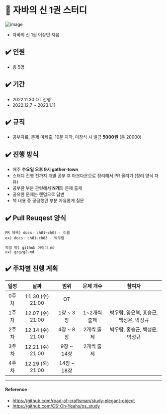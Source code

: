 # 📌 자바의 신 1권 스터디
![image](https://user-images.githubusercontent.com/56028408/204168841-672cf99e-b8a2-49c1-9330-07bd310a4e82.png)
- 자바의 신 1권 이상민 지음

## ✔️ 인원
- 총 5명

## ✔️ 기간
- 2022.11.30 OT 진행
- 2022.12.7 ~ 2023.1.11

## ✔️ 규칙
- 공부자료, 문제 미제출, 10분 지각, 미참석 시 벌금 **5000원** (총 20000)

## ✔️ 진행 방식
- 매주 **수요일 오후 9시 gather-town**
- 스터디 진행 전까지 개별 공부 후 마크다운으로 정리해서 PR 올리기 (정리 양식 자유)
- 공부한 부분 관련해서 **N개**의 문제 출제
- 공유한 문제는 랜덤으로 답변
- 책 내용 중 궁금했던 부분 자유롭게 질문

## ✔️ Pull Reuqest 양식
```text
PR 제목) docs: ch01~ch03 - 이름
ex) docs: ch01~ch03 - 박우람

파일 명) github 아이디.md
ex) gzgzg2.md
```

## ✔️ 주차별 진행 계획
|일정|날짜|범위|문제 개수|참여자
|:--:|:--:|:--:|:--:|:--:|
|0주차|11.30 (수) 21:00|OT||
|1주차|12.07 (수) 21:00|1장 ~ 3장|1~2개씩 출제| 박우람, 양윤혁, 홍승근, 백성윤, 박성규|
|2주차|12.14 (수) 21:00|4장 ~ 8장|2개씩 출제| 박우람, 홍승근, 백성윤, 박성규|
|3주차|12.21 (수) 21:00|9장 ~ 14장|2개씩 출제||
|4주차|12.29 (목) 21:00|14장 ~ 18장||

---

#### Reference 
- https://github.com/road-of-craftsman/study-elegant-object
- https://github.com/CS-Oh-Yeahs/os_study    
